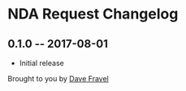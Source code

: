# NDA Request Changelog

## 0.1.0 -- 2017-08-01

* Initial release

Brought to you by [Dave Fravel](davefravel.com)
